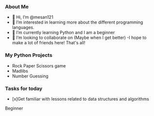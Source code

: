 ### About Me
- 👋 Hi, I’m @mesan121
- 👀 I’m interested in learning more about the different programming languages.
- 🌱 I’m currently learning Python and I am a beginner
- 💞️ I’m looking to collaborate on (Maybe when I get better)
-I hope to make a lot of friends here! That's all!

### My Python Projects
- Rock Paper Scissors game
- Madlibs
- Number Guessing

### Tasks for today
- [x]Get familiar with lessons related to data structures and algorithms


<!---
mesan121/mesan121 is a ✨ special ✨ repository because its `README.md` (this file) appears on your GitHub profile.
You can click the Preview link to take a look at your changes.
--->
Beginner
